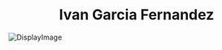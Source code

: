 <h1 align="center"> Ivan Garcia Fernandez </h1>

![DisplayImage](https://www.google.com/url?sa=i&url=https%3A%2F%2Fdeveloper.huawei.com%2Fconsumer%2Fen%2Fdevelop%2F&psig=AOvVaw0L7WXm47oEb3VthWwfjkxH&ust=1663891271859000&source=images&cd=vfe&ved=0CAwQjRxqFwoTCJjFrpaMp_oCFQAAAAAdAAAAABAD)

